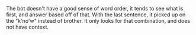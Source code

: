 The bot doesn't have a good sense of word order, it tends to see what is first, and answer based off of that. 
With the last sentence, it picked up on the "k'no'w" instead of brother. 
It only looks for that combination, and does  not have context. 